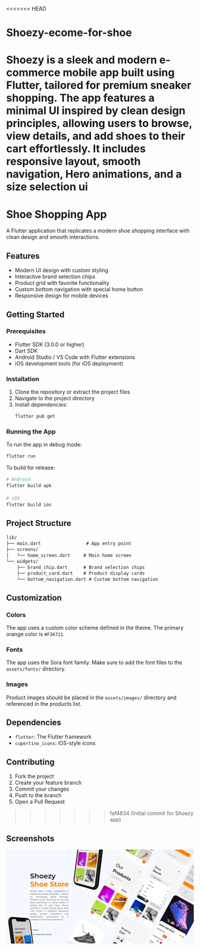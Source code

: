 <<<<<<< HEAD
# Shoezy-ecome-for-shoe
Shoezy is a sleek and modern e-commerce mobile app built using Flutter, tailored for premium sneaker shopping. The app features a minimal UI inspired by clean design principles, allowing users to browse, view details, and add shoes to their cart effortlessly. It includes responsive layout, smooth navigation, Hero animations, and a size selection ui
=======
# Shoe Shopping App

A Flutter application that replicates a modern shoe shopping interface with clean design and smooth interactions.

## Features

- Modern UI design with custom styling
- Interactive brand selection chips
- Product grid with favorite functionality
- Custom bottom navigation with special home button
- Responsive design for mobile devices

## Getting Started

### Prerequisites

- Flutter SDK (3.0.0 or higher)
- Dart SDK
- Android Studio / VS Code with Flutter extensions
- iOS development tools (for iOS deployment)

### Installation

1. Clone the repository or extract the project files
2. Navigate to the project directory
3. Install dependencies:
   ```bash
   flutter pub get
   ```

### Running the App

To run the app in debug mode:

```bash
flutter run
```

To build for release:

```bash
# Android
flutter build apk

# iOS
flutter build ios
```

## Project Structure

```
lib/
├── main.dart                 # App entry point
├── screens/
│   └── home_screen.dart     # Main home screen
└── widgets/
    ├── brand_chip.dart      # Brand selection chips
    ├── product_card.dart    # Product display cards
    └── bottom_navigation.dart # Custom bottom navigation
```

## Customization

### Colors
The app uses a custom color scheme defined in the theme. The primary orange color is `#F36721`.

### Fonts
The app uses the Sora font family. Make sure to add the font files to the `assets/fonts/` directory.

### Images
Product images should be placed in the `assets/images/` directory and referenced in the products list.

## Dependencies

- `flutter`: The Flutter framework
- `cupertino_icons`: iOS-style icons

## Contributing

1. Fork the project
2. Create your feature branch
3. Commit your changes
4. Push to the branch
5. Open a Pull Request
>>>>>>> faf4834 (Initial commit for Shoezy app)
## Screenshots
![Shoezy Cover](https://github.com/MowfaqRahman/Shoezy-ecome-for-shoe/blob/main/assets/screenshots/Shoezy%20Cover.png?raw=true)






